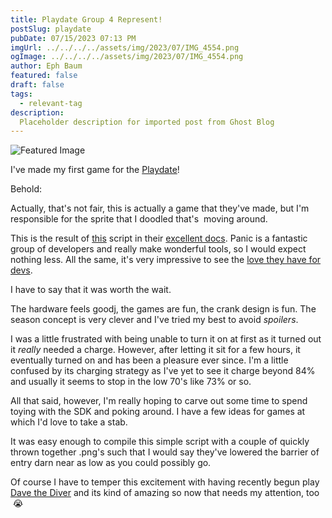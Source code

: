 ```yaml
---
title: Playdate Group 4 Represent!
postSlug: playdate
pubDate: 07/15/2023 07:13 PM
imgUrl: ../../../../assets/img/2023/07/IMG_4554.png
ogImage: ../../../../assets/img/2023/07/IMG_4554.png
author: Eph Baum
featured: false
draft: false
tags:
  - relevant-tag
description:
  Placeholder description for imported post from Ghost Blog
---
```


![Featured Image](../../../../assets/img/2023/07/IMG_4554.png)

I've made my first game for the [Playdate](https://play.date)!

Behold:

Actually, that's not fair, this is actually a game that they've made, but I'm responsible for the sprite that I doodled that's  moving around.

This is the result of [this](https://sdk.play.date/2.0.1/Inside%20Playdate.html#basic-playdate-game) script in their [excellent docs](https://sdk.play.date/2.0.1/Inside%20Playdate.html). Panic is a fantastic group of developers and really make wonderful tools, so I would expect nothing less. All the same, it's very impressive to see the [love they have for devs](https://play.date/dev/).

I have to say that it was worth the wait.

The hardware feels goodj, the games are fun, the crank design is fun. The season concept is very clever and I've tried my best to avoid _spoilers_.

I was a little frustrated with being unable to turn it on at first as it turned out it _really_ needed a charge. However, after letting it sit for a few hours, it eventually turned on and has been a pleasure ever since. I'm a little confused by its charging strategy as I've yet to see it charge beyond 84% and usually it seems to stop in the low 70's like 73% or so.

All that said, however, I'm really hoping to carve out some time to spend toying with the SDK and poking around. I have a few ideas for games at which I'd love to take a stab.

It was easy enough to compile this simple script with a couple of quickly thrown together .png's such that I would say they've lowered the barrier of entry darn near as low as you could possibly go.

Of course I have to temper this excitement with having recently begun play [Dave the Diver](https://store.steampowered.com/app/1868140/DAVE_THE_DIVER/) and its kind of amazing so now that needs my attention, too  😭
